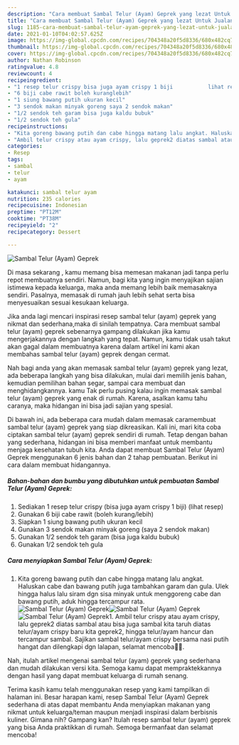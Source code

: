 ```yaml
---
description: "Cara membuat Sambal Telur (Ayam) Geprek yang lezat Untuk Jualan"
title: "Cara membuat Sambal Telur (Ayam) Geprek yang lezat Untuk Jualan"
slug: 1185-cara-membuat-sambal-telur-ayam-geprek-yang-lezat-untuk-jualan
date: 2021-01-10T04:02:57.625Z
image: https://img-global.cpcdn.com/recipes/704348a20f5d8336/680x482cq70/sambal-telur-ayam-geprek-foto-resep-utama.jpg
thumbnail: https://img-global.cpcdn.com/recipes/704348a20f5d8336/680x482cq70/sambal-telur-ayam-geprek-foto-resep-utama.jpg
cover: https://img-global.cpcdn.com/recipes/704348a20f5d8336/680x482cq70/sambal-telur-ayam-geprek-foto-resep-utama.jpg
author: Nathan Robinson
ratingvalue: 4.8
reviewcount: 4
recipeingredient:
- "1 resep telur crispy bisa juga ayam crispy 1 biji           lihat resep"
- "6 biji cabe rawit boleh kuranglebih"
- "1 siung bawang putih ukuran kecil"
- "3 sendok makan minyak goreng saya 2 sendok makan"
- "1/2 sendok teh garam bisa juga kaldu bubuk"
- "1/2 sendok teh gula"
recipeinstructions:
- "Kita goreng bawang putih dan cabe hingga matang lalu angkat. Haluskan cabe dan bawang putih juga tambahkan garam dan gula. Ulek hingga halus lalu siram dgn sisa minyak untuk menggoreng cabe dan bawang putih, aduk hingga tercampur rata."
- "Ambil telur crispy atau ayam crispy, lalu geprek2 diatas sambal atau bisa juga sambal kita taruh diatas telur/ayam crispy baru kita geprek2, hingga telur/ayam hancur dan tercampur sambal. Sajikan sambal telur/ayam crispy bersama nasi putih hangat dan dilengkapi dgn lalapan, selamat mencoba🙏🥰."
categories:
- Resep
tags:
- sambal
- telur
- ayam

katakunci: sambal telur ayam 
nutrition: 235 calories
recipecuisine: Indonesian
preptime: "PT12M"
cooktime: "PT38M"
recipeyield: "2"
recipecategory: Dessert

---
```



![Sambal Telur (Ayam) Geprek](https://img-global.cpcdn.com/recipes/704348a20f5d8336/680x482cq70/sambal-telur-ayam-geprek-foto-resep-utama.jpg)

Di masa  sekarang , kamu memang bisa memesan makanan jadi tanpa perlu repot membuatnya sendiri. Namun, bagi kita yang ingin menyajikan sajian istimewa kepada keluarga, maka anda memang lebih baik memasaknya sendiri. Pasalnya, memasak di rumah jauh lebih sehat serta bisa menyesuaikan sesuai kesukaan keluarga.

Jika anda lagi mencari inspirasi resep sambal telur (ayam) geprek yang nikmat dan sederhana,maka di sinilah tempatnya. Cara membuat sambal telur (ayam) geprek  sebenarnya gampang dilakukan jika kamu mengerjakannya dengan langkah yang tepat. Namun, kamu tidak usah takut akan gagal dalam membuatnya 
karena dalam artikel ini kami akan membahas sambal telur (ayam) geprek dengan cermat.  



Nah bagi anda yang akan memasak sambal telur (ayam) geprek yang lezat, ada beberapa langkah yang bisa dilakukan, mulai dari memilih jenis bahan, kemudian pemilihan bahan segar, sampai cara membuat dan menghidangkannya. kamu Tak perlu pusing kalau ingin memasak sambal telur (ayam) geprek yang enak di rumah. Karena, asalkan kamu  tahu caranya, maka hidangan ini bisa jadi sajian yang spesial.

Di bawah ini, ada beberapa cara mudah dalam memasak caramembuat sambal telur (ayam) geprek yang siap dikreasikan. Kali ini, mari kita coba ciptakan sambal telur (ayam) geprek sendiri di rumah. Tetap dengan bahan yang sederhana, hidangan ini bisa memberi manfaat untuk membantu menjaga kesehatan tubuh kita. Anda dapat membuat Sambal Telur (Ayam) Geprek menggunakan 6 jenis bahan dan 2 tahap pembuatan. Berikut ini cara dalam membuat hidangannya.

<!--inarticleads1-->

##### Bahan-bahan dan bumbu yang dibutuhkan untuk pembuatan Sambal Telur (Ayam) Geprek:

1. Sediakan 1 resep telur crispy (bisa juga ayam crispy 1 biji)           (lihat resep)
1. Gunakan 6 biji cabe rawit (boleh kurang/lebih)
1. Siapkan 1 siung bawang putih ukuran kecil
1. Gunakan 3 sendok makan minyak goreng (saya 2 sendok makan)
1. Gunakan 1/2 sendok teh garam (bisa juga kaldu bubuk)
1. Gunakan 1/2 sendok teh gula




<!--inarticleads2-->

##### Cara menyiapkan Sambal Telur (Ayam) Geprek:

1. Kita goreng bawang putih dan cabe hingga matang lalu angkat. Haluskan cabe dan bawang putih juga tambahkan garam dan gula. Ulek hingga halus lalu siram dgn sisa minyak untuk menggoreng cabe dan bawang putih, aduk hingga tercampur rata.
<img src="https://img-global.cpcdn.com/steps/fcd75791f29ed61a/160x128cq70/sambal-telur-ayam-geprek-langkah-memasak-1-foto.jpg" alt="Sambal Telur (Ayam) Geprek"><img src="https://img-global.cpcdn.com/steps/e89d69a858434806/160x128cq70/sambal-telur-ayam-geprek-langkah-memasak-1-foto.jpg" alt="Sambal Telur (Ayam) Geprek"><img src="https://img-global.cpcdn.com/steps/780c2224c6761b52/160x128cq70/sambal-telur-ayam-geprek-langkah-memasak-1-foto.jpg" alt="Sambal Telur (Ayam) Geprek">1. Ambil telur crispy atau ayam crispy, lalu geprek2 diatas sambal atau bisa juga sambal kita taruh diatas telur/ayam crispy baru kita geprek2, hingga telur/ayam hancur dan tercampur sambal. Sajikan sambal telur/ayam crispy bersama nasi putih hangat dan dilengkapi dgn lalapan, selamat mencoba🙏🥰.




Nah, itulah artikel mengenai  sambal telur (ayam) geprek  yang sederhana dan mudah dilakukan versi kita. Semoga kamu dapat mempraktekkannya dengan hasil yang dapat membuat keluarga di rumah senang. 

Terima kasih kamu telah menggunakan resep yang kami tampilkan di halaman ini. Besar harapan kami, resep  Sambal Telur (Ayam) Geprek sederhana di atas dapat membantu Anda menyiapkan makanan yang nikmat untuk keluarga/teman maupun menjadi inspirasi dalam berbisnis kuliner. Gimana nih? Gampang kan? Itulah resep sambal telur (ayam) geprek yang bisa Anda praktikkan di rumah. Semoga bermanfaat dan selamat mencoba!

